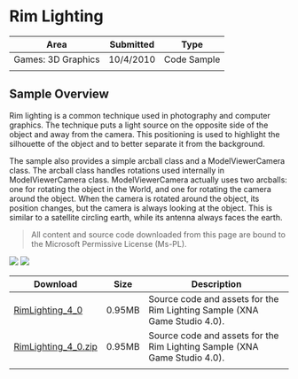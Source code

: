 # Rim Lighting

|Area|Submitted|Type|
|-|-|-|
Games: 3D Graphics|10/4/2010|Code Sample
||||

## Sample Overview

Rim lighting is a common technique used in photography and computer graphics. The technique puts a light source on the opposite side of the object and away from the camera. This positioning is used to highlight the silhouette of the object and to better separate it from the background.

The sample also provides a simple arcball class and a ModelViewerCamera class. The arcball class handles rotations used internally in ModelViewerCamera class. ModelViewerCamera actually uses two arcballs: one for rotating the object in the World, and one for rotating the camera around the object. When the camera is rotated around the object, its position changes, but the camera is always looking at the object. This is similar to a satellite circling earth, while its antenna always faces the earth.

> All content and source code downloaded from this page are bound to the Microsoft Permissive License (Ms-PL).

![](https://github.com/simondarksidej/XNAGameStudio/blob/master/Images/rimlighting1.png?raw=true)
![](https://github.com/simondarksidej/XNAGameStudio/blob/master/Images/rimlighting1.png?raw=true)
 
Download | Size | Description
---|---|---|
[RimLighting_4_0](https://github.com/simondarksidej/XNAGameStudio/tree/master/Samples/RimLighting_4_0) | 0.95MB | Source code and assets for the Rim Lighting Sample (XNA Game Studio 4.0).
[RimLighting_4_0.zip](https://github.com/simondarksidej/XNAGameStudioZips/tree/master/Samples/RimLighting_4_0.zip) | 0.95MB | Source code and assets for the Rim Lighting Sample (XNA Game Studio 4.0).
||||
